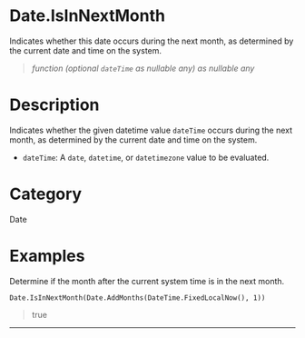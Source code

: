 ﻿# Date.IsInNextMonth
Indicates whether this date occurs during the next month, as determined by the current date and time on the system.
> _function (optional <code>dateTime</code> as nullable any) as nullable any_
# Description 
Indicates whether the given datetime value <code>dateTime</code> occurs during the next month, as determined by the current date and time on the system.
      <ul>
      <li><code>dateTime</code>: A <code>date</code>, <code>datetime</code>, or <code>datetimezone</code> value to be evaluated.</li>
      </ul>
# Category 
Date
# Examples 
Determine if the month after the current system time is in the next month.
```
Date.IsInNextMonth(Date.AddMonths(DateTime.FixedLocalNow(), 1))
```
> true
***
